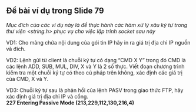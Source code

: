 ## Đề bài ví dụ trong Slide 79

*Mục đích của các ví dụ này là để thực hành các hàm xử lý xâu ký tự trong thư viện <string.h> phục vụ cho việc lập trình socket sau này*

VD1: Cho mảng chứa nội dung của gói tin IP hãy in ra giá trị địa chỉ IP nguồn và đích. <br/>

VD2: Lệnh gửi từ client là chuỗi ký tự có dạng “CMD X Y” trong đó CMD là các lệnh ADD, SUB, MUL, DIV, X và Y là 2 số thực. Viết đoạn chương trình kiểm tra một chuỗi ký tự có theo cú pháp trên không, xác định các giá trị của CMD, X và Y. <br/>

VD3: Chuỗi ký tự sau là phản hồi của lệnh PASV trong giao thức FTP, hãy xác định giá trị địa chỉ IP và cổng. <br/>
**227 Entering Passive Mode (213,229,112,130,216,4)**
